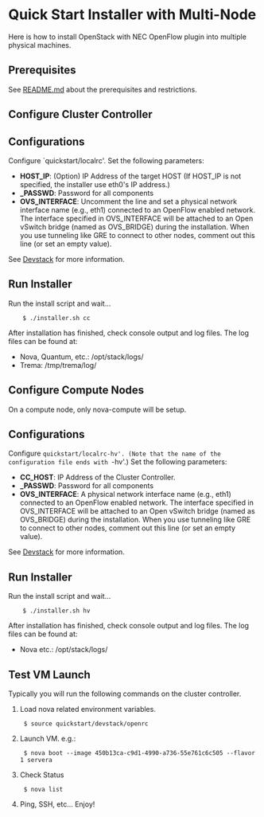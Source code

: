 Quick Start Installer with Multi-Node
=====================================

Here is how to install OpenStack with NEC OpenFlow plugin into multiple physical machines.


Prerequisites
--------------------

See [README.md][quickstart-single] about the prerequisites and restrictions.


Configure Cluster Controller
------------------------------

## Configurations

Configure `quickstart/localrc'.  Set the following parameters:

* **HOST_IP**: (Option) IP Address of the target HOST
  (If HOST_IP is not specified, the installer use eth0's IP address.)
* **_PASSWD**: Password for all components
* **OVS_INTERFACE**: Uncomment the line and set a physical network interface name
  (e.g., eth1) connected to an OpenFlow enabled network.
  The interface specified in OVS_INTERFACE will be attached to an Open vSwitch bridge
  (named as OVS_BRIDGE) during the installation. When you use tunneling like GRE
  to connect to other nodes, comment out this line (or set an empty value).

See [Devstack][devstack] for more information.

## Run Installer

Run the install script and wait...

        $ ./installer.sh cc

After installation has finished, check console output and log files.
The log files can be found at:

* Nova, Quantum, etc.: /opt/stack/logs/
* Trema:   /tmp/trema/log/


Configure Compute Nodes
------------------------------

On a compute node, only nova-compute will be setup.

## Configurations

Configure `quickstart/localrc-hv'. (Note that the name of the configuration
file ends with `-hv'.) Set the following parameters:

* **CC_HOST**: IP Address of the Cluster Controller.
* **_PASSWD**: Password for all components
* **OVS_INTERFACE**: A physical network interface name
  (e.g., eth1) connected to an OpenFlow enabled network.
  The interface specified in OVS_INTERFACE will be attached to an Open vSwitch bridge
  (named as OVS_BRIDGE) during the installation. When you use tunneling like GRE
  to connect to other nodes, comment out this line (or set an empty value).

See [Devstack][devstack] for more information.

## Run Installer

Run the install script and wait...

        $ ./installer.sh hv

After installation has finished, check console output and log files.
The log files can be found at:

* Nova etc.: /opt/stack/logs/


Test VM Launch
--------------------

Typically you will run the following commands on the cluster controller.

1. Load nova related environment variables.

        $ source quickstart/devstack/openrc

2. Launch VM.
   e.g.:

        $ nova boot --image 450b13ca-c9d1-4990-a736-55e761c6c505 --flavor 1 servera

3. Check Status

        $ nova list

4. Ping, SSH, etc...  Enjoy!

[devstack]: http://devstack.org/
[quickstart-single]: https://github.com/nec-openstack/quantum-openflow-plugin/blob/master/quickstart/README.md
[quickstart-multi]: https://github.com/nec-openstack/quantum-openflow-plugin/blob/master/quickstart/README-multinode.md
